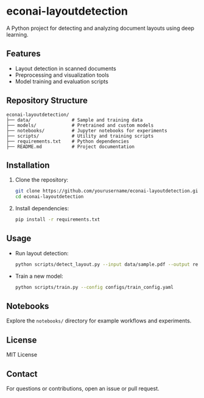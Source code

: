# econai-layoutdetection

A Python project for detecting and analyzing document layouts using deep learning.

## Features

- Layout detection in scanned documents
- Preprocessing and visualization tools
- Model training and evaluation scripts

## Repository Structure

```
econai-layoutdetection/
├── data/               # Sample and training data
├── models/             # Pretrained and custom models
├── notebooks/          # Jupyter notebooks for experiments
├── scripts/            # Utility and training scripts
├── requirements.txt    # Python dependencies
├── README.md           # Project documentation
```

## Installation

1. Clone the repository:
    ```bash
    git clone https://github.com/yourusername/econai-layoutdetection.git
    cd econai-layoutdetection
    ```
2. Install dependencies:
    ```bash
    pip install -r requirements.txt
    ```

## Usage

- Run layout detection:
  ```bash
  python scripts/detect_layout.py --input data/sample.pdf --output results/
  ```
- Train a new model:
  ```bash
  python scripts/train.py --config configs/train_config.yaml
  ```

## Notebooks

Explore the `notebooks/` directory for example workflows and experiments.

## License

MIT License

## Contact

For questions or contributions, open an issue or pull request.